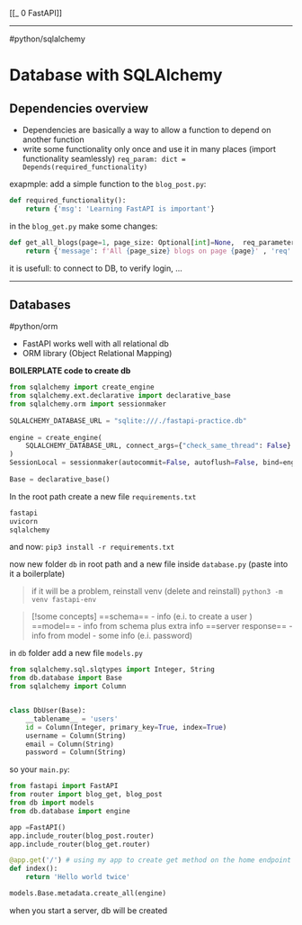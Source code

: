 [[_ 0 FastAPI]]


---
#python/sqlalchemy 


# Database with SQLAlchemy

## Dependencies overview
- Dependencies are basically a way to allow a function to depend on another function
- write some functionality only once and use it in many places (import functionality seamlessly)
`req_param: dict = Depends(required_functionality)`

exapmple:
add a simple function to the `blog_post.py`:
```python
def required_functionality():
    return {'msg': 'Learning FastAPI is important'}
```
in the `blog_get.py`  make some changes:
```python
def get_all_blogs(page=1, page_size: Optional[int]=None,  req_parameter: dict=Depends(required_functionality)):
    return {'message': f'All {page_size} blogs on page {page}' , 'req': req_parameter}
```
it is usefull: to connect to DB, to verify login, ...

---
## Databases
#python/orm 
- FastAPI works well with all relational db
- ORM library (Object Relational Mapping)

**BOILERPLATE code to create db**
```python
from sqlalchemy import create_engine
from sqlalchemy.ext.declarative import declarative_base
from sqlalchemy.orm import sessionmaker
 
SQLALCHEMY_DATABASE_URL = "sqlite:///./fastapi-practice.db"
 
engine = create_engine(
    SQLALCHEMY_DATABASE_URL, connect_args={"check_same_thread": False}
)
SessionLocal = sessionmaker(autocommit=False, autoflush=False, bind=engine)
 
Base = declarative_base()
```

In the root path create a new file `requirements.txt`
```txt
fastapi
uvicorn
sqlalchemy
```
and now:
`pip3 install -r requirements.txt`

now new folder  `db` in root path and a new file inside `database.py` (paste into it a boilerplate)

> if it will be a problem, reinstall venv (delete and reinstall)
> `python3 -m venv fastapi-env`

> [!some concepts]
> ==schema== - info (e.i. to create a user )
> ==model== - info from schema plus extra info
> ==server response== - info from model - some info (e.i. password)

in `db` folder add a new file `models.py`
```python
from sqlalchemy.sql.slqtypes import Integer, String
from db.database import Base
from sqlalchemy import Column


class DbUser(Base):
    __tablename__ = 'users'
    id = Column(Integer, primary_key=True, index=True)
    username = Column(String)
    email = Column(String)
    password = Column(String)
```

so your `main.py`:
```python
from fastapi import FastAPI
from router import blog_get, blog_post
from db import models
from db.database import engine

app =FastAPI()
app.include_router(blog_post.router)
app.include_router(blog_get.router)

@app.get('/') # using my app to create get method on the home endpoint
def index():
    return 'Hello world twice'

models.Base.metadata.create_all(engine) 
```
when you start a server, db will be created







